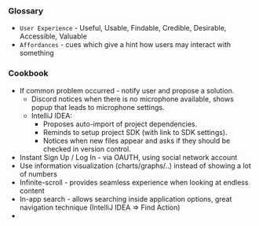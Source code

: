 
### Glossary
* `User Experience` - Useful, Usable, Findable, Credible, Desirable, Accessible, Valuable
* `Affordances` - cues which give a hint how users may interact with something

### Cookbook
* If common problem occurred - notify user and propose a solution.
	* Discord notices when there is no microphone available, shows popup that leads to microphone settings.
	* IntelliJ IDEA:
		* Proposes auto-import of project dependencies. 
		* Reminds to setup project SDK (with link to SDK settings).
		* Notices when new files appear and asks if they should be checked in version control.
* Instant Sign Up / Log In - via OAUTH, using social network account
* Use information visualization (charts/graphs/..) instead of showing a lot of numbers
* Infinite-scroll - provides seamless experience when looking at endless content
* In-app search - allows searching inside application options, great navigation technique (IntelliJ IDEA => Find Action)
* 
